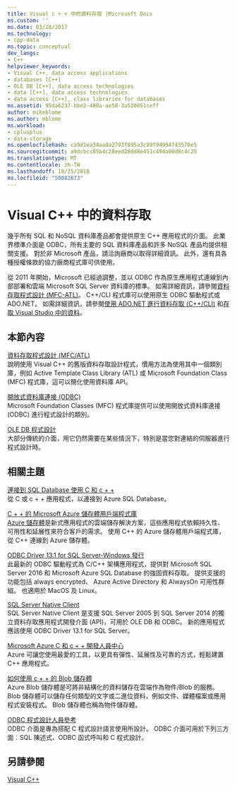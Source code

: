 ```yaml
---
title: Visual c + + 中的資料存取 |Microsoft Docs
ms.custom: ''
ms.date: 03/28/2017
ms.technology:
- cpp-data
ms.topic: conceptual
dev_langs:
- C++
helpviewer_keywords:
- Visual C++, data access applications
- databases [C++]
- OLE DB [C++], data access technologies
- data [C++], data access technologies
- data access [C++], class libraries for databases
ms.assetid: 95da6237-bbe2-480a-ae50-3a520051ceff
author: mikeblome
ms.author: mblome
ms.workload:
- cplusplus
- data-storage
ms.openlocfilehash: ca9d1ea34aa8a2793f895a3c89f94994743570e5
ms.sourcegitcommit: a9dcbcc85b4c28eed280d8e451c494a00d8c4c25
ms.translationtype: MT
ms.contentlocale: zh-TW
ms.lasthandoff: 10/25/2018
ms.locfileid: "50082673"
---
```

# <a name="data-access-in-visual-c"></a>Visual C++ 中的資料存取

幾乎所有 SQL 和 NoSQL 資料庫產品都會提供原生 C++ 應用程式的介面。 此業界標準介面是 ODBC，所有主要的 SQL 資料庫產品和許多 NoSQL 產品均提供相關支援。 對於非 Microsoft 產品，請洽詢廠商以取得詳細資訊。 此外，還有具各種授權條款的協力廠商程式庫可供使用。

從 2011 年開始，Microsoft 已經過調整，並以 ODBC 作為原生應用程式連線到內部部署和雲端 Microsoft SQL Server 資料庫的標準。 如需詳細資訊，請參閱[資料存取程式設計 \(MFC-ATL\)](data-access-programming-mfc-atl.md)。 C++/CLI 程式庫可以使用原生 ODBC 驅動程式或 ADO.NET。 如需詳細資訊，請參閱[使用 ADO.NET 進行資料存取 (C++/CLI)](/dotnet/data-access-using-adonet-cpp-cli.md) 和[存取 Visual Studio 中的資料](https://docs.microsoft.com/visualstudio/data-tools/accessing-data-in-visual-studio)。

## <a name="in-this-section"></a>本節內容

[資料存取程式設計 (MFC/ATL)](data-access-programming-mfc-atl.md)<br/>
說明使用 Visual C++ 的舊版資料存取設計程式，慣用方法為使用其中一個類別庫，例如 Active Template Class Library (ATL) 或 Microsoft Foundation Class (MFC) 程式庫，這可以簡化使用資料庫 API。

[開放式資料庫連接 (ODBC)](odbc/open-database-connectivity-odbc.md)<br/>
Microsoft Foundation Classes (MFC) 程式庫提供可以使用開放式資料庫連接 (ODBC) 進行程式設計的類別。

[OLE DB 程式設計](oledb/ole-db-programming.md)<br/>
大部分傳統的介面，用它仍然需要在某些情況下，特別是當您對連結的伺服器進行程式設計時。

## <a name="related-topics"></a>相關主題

[連接到 SQL Database 使用 C 和 c + +](/azure/sql-database/sql-database-develop-cplusplus-simple)<br/>
從 C 或 c + + 應用程式，以連接到 Azure SQL Database。

[C + + 的 Microsoft Azure 儲存體用戶端程式庫](https://github.com/Azure/azure-storage-cpp)<br/>
[Azure 儲存體](/azure/storage/storage-introduction)是新式應用程式的雲端儲存解決方案，這些應用程式依賴持久性、可用性和延展性來符合客戶的需求。 使用 C++ 的 Azure 儲存體用戶端程式庫，從 C++ 連線到 Azure 儲存體。

[ODBC Driver 13.1 for SQL Server-Windows 發行](https://blogs.msdn.microsoft.com/sqlnativeclient/2016/08/01/announcing-the-odbc-driver-13-1-for-sql-server)<br/>
此最新的 ODBC 驅動程式為 C/C++ 架構應用程式，提供對 Microsoft SQL Server 2016 和 Microsoft Azure SQL Database 的強固資料存取。 提供支援的功能包括 always encrypted、 Azure Active Directory 和 AlwaysOn 可用性群組。 也適用於 MacOS 及 Linux。

[SQL Server Native Client](/sql/relational-databases/native-client/sql-server-native-client-programming)<br/>
SQL Server Native Client 是支援 SQL Server 2005 到 SQL Server 2014 的獨立資料存取應用程式開發介面 (API)，可用於 OLE DB 和 ODBC。 新的應用程式應該使用 ODBC Driver 13.1 for SQL Server。

[Microsoft Azure C 和 c + + 開發人員中心](https://azure.microsoft.com/develop/cpp/)<br/>
Azure 可讓您使用最愛的工具，以更具有彈性、延展性及可靠的方式，輕鬆建置 C++ 應用程式。

[如何使用 c + + 的 Blob 儲存體](https://docs.microsoft.com/azure/storage/storage-c-plus-plus-how-to-use-blobs)<br/>
Azure Blob 儲存體是可將非結構化的資料儲存在雲端作為物件/Blob 的服務。 Blob 儲存體可以儲存任何類型的文字或二進位資料，例如文件、媒體檔案或應用程式安裝程式。 Blob 儲存體也稱為物件儲存體。

[ ODBC 程式設計人員參考](https://docs.microsoft.com/sql/odbc/reference/odbc-programmer-s-reference)<br/>
ODBC 介面是專為搭配 C 程式設計語言使用所設計。 ODBC 介面可用於下列三方面︰SQL 陳述式、ODBC 函式呼叫和 C 程式設計。

## <a name="see-also"></a>另請參閱

[Visual C++](../visual-cpp-in-visual-studio.md)
